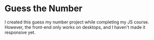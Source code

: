 # Guess the Number

I created this guess my number project while completing my JS course. However, the front-end only works on desktops, and I haven't made it responsive yet.
